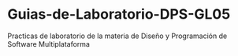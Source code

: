 # Guias-de-Laboratorio-DPS-GL05
Practicas de laboratorio de la materia de Diseño y Programación de Software Multiplataforma 

